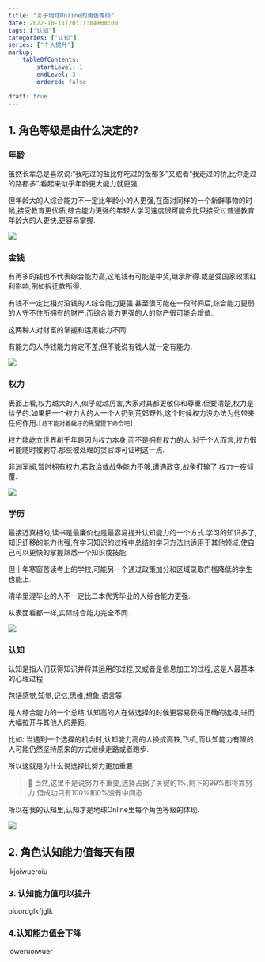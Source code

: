 ```yaml
---
title: "关于地球Online的角色等级"
date: 2022-10-11T20:11:04+08:00
tags: ["认知"]
categories: ["认知"]
series: ["个人提升"]
markup:
    tableOfContents:
        startLevel: 1
        endLevel: 3
        ordered: false

draft: true
---
```


## 1. 角色等级是由什么决定的?

### 年龄

虽然长辈总是喜欢说:“我吃过的盐比你吃过的饭都多”又或者“我走过的桥,比你走过的路都多”.看起来似乎年龄更大能力就更强.

但年龄大的人综合能力不一定比年龄小的人更强,在面对同样的一个新鲜事物的时候,接受教育更优质,综合能力更强的年轻人学习速度很可能会比只接受过普通教育年龄大的人更快,更容易掌握.

![](/images/earthonline/age.jpg)

### 金钱

有再多的钱也不代表综合能力高,这笔钱有可能是中奖,继承所得.或是受国家政策红利影响,例如拆迁款所得.

有钱不一定比相对没钱的人综合能力更强.甚至很可能在一段时间后,综合能力更弱的人守不住所拥有的财产.而综合能力更强的人的财产很可能会增值.

这两种人对财富的掌握和运用能力不同.

有能力的人挣钱能力肯定不差,但不能说有钱人就一定有能力.

![](/images/earthonline/goldenCoins.jpg)

### 权力

表面上看,权力越大的人,似乎就越厉害,大家对其都更敬仰和尊重.但要清楚,权力是给予的.如果把一个权力大的人一个人扔到荒郊野外,这个时候权力没办法为他带来任何作用.`[总不能对着龇牙的黑猩猩下命令吧]`

权力能屹立世界树千年是因为权力本身,而不是拥有权力的人.对于个人而言,权力很可能随时被剥夺.那些被处理的贪官即可证明这一点.

非洲军阀,暂时拥有权力,若政治或战争能力不够,遭遇政变,战争打输了,权力一夜倾覆.

![](/images/earthonline/power.jpg)

### 学历

最接近真相的,读书是最廉价也是最容易提升认知能力的一个方式.学习的知识多了,知识迁移的能力也强,在学习知识的过程中总结的学习方法也适用于其他领域,使自己可以更快的掌握熟悉一个知识或技能.

但十年寒窗苦读考上的学校,可能另一个通过政策加分和区域录取门槛降低的学生也能上.

清华里混毕业的人不一定比二本优秀毕业的人综合能力更强.

从表面看都一样,实际综合能力完全不同.

![](/images/earthonline/xueli.jpg)

### 认知

认知是指人们获得知识并将其运用的过程,又或者是信息加工的过程,这是人最基本的心理过程

包括感觉,知觉,记忆,思维,想象,语言等.

是人综合能力的一个总结.认知高的人在做选择的时候更容易获得正确的选择,进而大幅拉开与其他人的差距.

比如: 当遇到一个选择的机会时,认知能力高的人换成高铁,飞机,而认知能力有限的人可能仍然坚持原来的方式继续走路或者跑步.

所以这就是为什么说选择比努力更加重要.

> 🚧 当然,这里不是说努力不重要,选择占据了关键的1%,剩下的99%都得靠努力.但成功只有100%和0%没有中间态.

所以在我的认知里,认知才是地球Online里每个角色等级的体现.

![](/images/earthonline/consciousness.jpg)

## 2. 角色认知能力值每天有限

lkjoiwueroiu

### 3. 认知能力值可以提升

oiuordglkfjglk

### 4.认知能力值会下降

ioweruoiwuer
